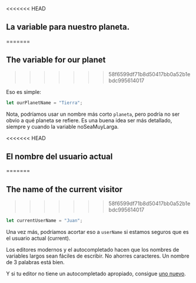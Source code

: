 <<<<<<< HEAD
## La variable para nuestro planeta.
=======
## The variable for our planet
>>>>>>> 58f6599df71b8d50417bb0a52b1ebdc995614017

Eso es simple:

```js
let ourPlanetName = "Tierra";
```

Nota, podríamos usar un nombre más corto `planeta`, pero podría no ser obvio a qué planeta se refiere. Es una buena idea ser más detallado, siempre y cuando la variable noSeaMuyLarga.

<<<<<<< HEAD
## El nombre del usuario actual
=======
## The name of the current visitor
>>>>>>> 58f6599df71b8d50417bb0a52b1ebdc995614017

```js
let currentUserName = "Juan";
```

Una vez más, podríamos acortar eso a `userName` si estamos seguros que es el usuario actual (current).

Los editores modernos y el autocompletado hacen que los nombres de variables largos sean fáciles de escribir. No ahorres caracteres. Un nombre de 3 palabras está bien.

Y si tu editor no tiene un autocompletado apropiado, consigue [uno nuevo](/code-editors).

